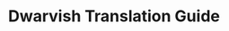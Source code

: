 ---
templateKey: blog-post
featuredpost: false
featuredimage: /assets/Dwarvish_Translation_Guide.png
title: Dwarvish Translation Guide
description: Special Items
testfield: 652
---